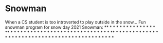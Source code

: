 # Snowman
When a CS student is too introverted to play outside in the snow...
Fun snowman program for snow day 2021
Snowman:
                    **
                 *      *
                *        *
                *        *
                *        *
                *        *
                *        *
                 *      *
                    **
                *        *
              *            *
             *              *
             *              *
            *                *
            *                *
            *                *
            *                *
            *                *
            *                *
            *                *
             *              *
             *              *
              *            *
                *        *
                    **
               *          *
             *              *
            *                *
           *                  *
          *                    *
         *                      *
         *                      *
        *                        *
        *                        *
        *                        *
        *                        *
        *                        *
        *                        *
        *                        *
        *                        *
        *                        *
         *                      *
         *                      *
          *                    *
           *                  *
            *                *
             *              *
               *          *
